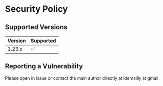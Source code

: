 # Security Policy

## Supported Versions

| Version | Supported          |
| ------- | ------------------ |
| 1.23.x   | :white_check_mark: |


## Reporting a Vulnerability

Please open in Issue or contact the main author directly at ldemailly at gmail
